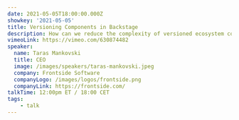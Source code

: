 ```yaml
---
date: 2021-05-05T18:00:00.000Z
showkey: '2021-05-05'
title: Versioning Components in Backstage
description: How can we reduce the complexity of versioned ecosystem components for developers? Elrick will introduce use cases and present a UX prototype to use as a starting point of the community discussion.
vimeoLink: https://vimeo.com/630874482
speaker:
  name: Taras Mankovski
  title: CEO
  image: /images/speakers/taras-mankovski.jpeg
  company: Frontside Software
  companyLogo: /images/logos/frontside.png
  companyLink: https://frontside.com/
talkTime: 12:00pm ET / 18:00 CET 
tags:
    - talk
---
```

